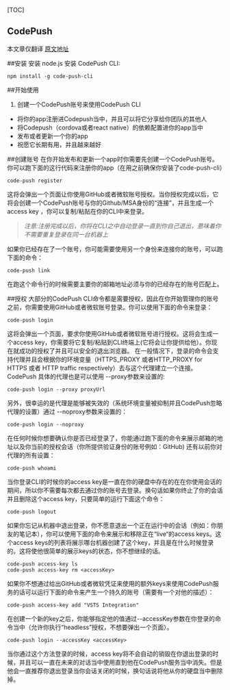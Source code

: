 
[TOC]

## CodePush
本文章仅翻译
[原文地址](https://microsoft.github.io/code-push/docs/cli.html)


##安装
安装 node.js
安装 CodePush CLI:
```
npm install -g code-push-cli 
```
##开始使用
1. 创建一个CodePush账号来使用CodePush CLI
* 将你的app注册进Codepush当中，并且可以将它分享给你团队的其他人
* 将Codepush（cordova或者react native）的依赖配置进你的app当中
* 发布或者更新一个你的app
* 祝愿它长期有用，并且越来越好

##创建账号
在你开始发布和更新一个app时你需要先创建一个CodePush账号。你可以跑下面的这行代码来注册你的app（在用之前确保你安装了code-push-cli）
```
code-push register
```
这将会弹出一个页面让你使用GitHub或者微软账号授权。当你授权完成以后，它将会创建一个CodePush账号与你的Github/MSA身份的“连接”，并且生成一个access key ，你可以复制/粘贴在你的CLI中来登录。

>*注意:注册完成以后，你将在CLI之中自动登录一直到你自己退出，意味着你不需要重复登录在同一台机器上*

如果你已经存在了一个账号，你可能需要使用另一个身份来连接你的账号，可以跑下面的命令：
```
code-push link
```
在跑这个命令行的时候需要主要你的邮箱地址必须与你的已经存在的账号匹配上。

##授权
大部分的CodePush CLI命令都是需要授权，因此在你开始管理你的账号之前，你需要使用GitHub或者微软账号登录。你可以使用下面的命令来登录：
``` 
code-push login 
```
这将会弹出一个页面，要求你使用GitHub或者微软账号进行授权。这将会生成一个access key，你需要将它复制/粘贴到CLI终端上(它将会让你提供给他）。你现在就成功的授权了并且可以安全的退出浏览器。
在一般情况下，登录的命令会支持代理并且会根据你的环境变量（HTTPS_PROXY 或者HTTP_PROXY for HTTPS 或者 HTTP traffic respectively）去与这个代理建立一个连接。
CodePush 具体的代理也是可以使用 --proxy参数来设置的:
```
code-push login --proxy proxyUrl
```
另外，很幸运的是代理是能够被失效的（系统环境变量被抑制并且CodePush忽略代理的设置）通过 --noproxy参数来设置的：
```
code-push login --noproxy
```
在任何时候你想要确认你是否已经登录了，你能通过跑下面的命令来展示邮箱的地址以及你当前的授权会话（你所提供验证身份的账号例如：GitHub)
还有以前你对代理的所有设置：
```
code-push whoami
```
当你登录CLI的时候你的access key是一直在你的硬盘中存在的在在你使用会话的期间，所以你不需要每次都去通过你的账号去登录。换句话如果你终止了你的会话并且删除这个access key，只要简单的运行下面这个命令：
```
code-push logout
```
如果你忘记从机器中退出登录，你不愿意退出一个正在运行中的会话（例如：你朋友的笔记本），你可以使用下面的命令来展示和移除正在“live“的access keys。这个access keys的列表将展示哪台机器创建了这个key，并且是在什么时候登录的。这将使他很简单的展示keys的状态，你不想继续的话。
```
code-push access-key ls
code-push access-key rm <accessKey>
```
如果你不想通过给出GitHub或者微软凭证来使用的额外keys来使用CodePush服务的话可以运行下面的命令来产生一个持久的账号（需要有一个对他的描述）：
```
code-push access-key add "VSTS Integration"
```
在创建一个新的key之后，你能够指定他的值通过--accessKey参数在你登录的命令当中（允许你执行“headless”授权，不想要弹出一个页面）。
```
code-push login --accessKey <accessKey>
```
当你通过这个方法登录的时候，access key将不会自动的销毁在你退出登录的时候，并且可以一直在未来的对话当中使用直到他在CodePush服务当中消失。但是他会一直推荐你退出登录当你会话关闭的时候，换句话说将他从你的硬盘当中删除掉。
